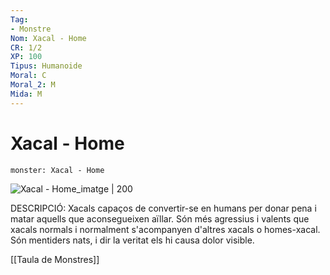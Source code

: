 ```yaml
---
Tag:
- Monstre
Nom: Xacal - Home
CR: 1/2
XP: 100
Tipus: Humanoide
Moral: C
Moral_2: M
Mida: M
---
```

# Xacal - Home

```statblock
monster: Xacal - Home
```

![Xacal - Home_imatge | 200](https://static.wikia.nocookie.net/forgottenrealms/images/1/14/Jackalwere-5e.png/revision/latest?cb=20190225185429)

DESCRIPCIÓ: 
Xacals capaços de convertir-se en humans per donar pena i matar aquells que aconsegueixen aïllar. Són més agressius i valents que xacals normals i normalment s'acompanyen  d'altres xacals o homes-xacal. Són mentiders nats, i dir la veritat els hi causa dolor visible.

[[Taula de Monstres]]